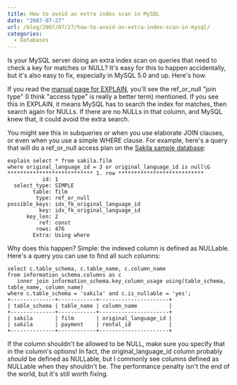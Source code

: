 ```yaml
---
title: How to avoid an extra index scan in MySQL
date: "2007-07-27"
url: /blog/2007/07/27/how-to-avoid-an-extra-index-scan-in-mysql/
categories:
  - Databases
---
```

Is your MySQL server doing an extra index scan on queries that need to check a key for matches or NULL? It's easy for this to happen accidentally, but it's also easy to fix, especially in MySQL 5.0 and up. Here's how.

If you read the [manual page for EXPLAIN](http://dev.mysql.com/doc/refman/5.0/en/explain.html), you'll see the ref\_or\_null "join type" (I think "access type" is really a better term) mentioned. If you see this in EXPLAIN, it means MySQL has to search the index for matches, then search again for NULLs. If there are no NULLs in that column, and MySQL knew that, it could avoid the extra search.

You might see this in subqueries or when you use elaborate JOIN clauses, or even when you use a simple WHERE clause. For example, here's a query that will do a ref\_or\_null access plan on the [Sakila sample database](http://dev.mysql.com/doc/):

```
explain select * from sakila.film
where original_language_id = 3 or original_language_id is null\G
*************************** 1. row ***************************
           id: 1
  select_type: SIMPLE
        table: film
         type: ref_or_null
possible_keys: idx_fk_original_language_id
          key: idx_fk_original_language_id
      key_len: 2
          ref: const
         rows: 476
        Extra: Using where
```

Why does this happen? Simple: the indexed column is defined as NULLable. Here's a query you can use to find all such columns:

```
select c.table_schema, c.table_name, c.column_name
from information_schema.columns as c
   inner join information_schema.key_column_usage using(table_schema, table_name, column_name)
where c.table_schema = 'sakila' and c.is_nullable = 'yes';
+--------------+------------+----------------------+
| table_schema | table_name | column_name          |
+--------------+------------+----------------------+
| sakila       | film       | original_language_id | 
| sakila       | payment    | rental_id            | 
+--------------+------------+----------------------+
```

If the column shouldn't be allowed to be NULL, make sure you specify that in the column's options! In fact, the original\_language\_id column probably *should* be defined as NULLable, but I commonly see columns defined as NULLable when they shouldn't be. The performance penalty isn't the end of the world, but it's still worth fixing.


